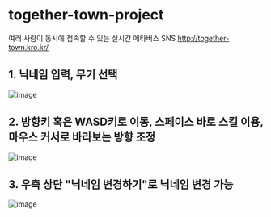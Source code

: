 # together-town-project
여러 사람이 동시에 접속할 수 있는 실시간 메타버스 SNS
http://together-town.kro.kr/

## 1. 닉네임 입력, 무기 선택
![image](https://github.com/user-attachments/assets/bc06069b-fef0-4625-b7ef-4b11021b3dc8)

## 2. 방향키 혹은 WASD키로 이동, 스페이스 바로 스킬 이용, 마우스 커서로 바라보는 방향 조정
![image](https://github.com/user-attachments/assets/5ecf8317-25ea-422c-9042-79f8acd471d4)

## 3. 우측 상단 "닉네임 변경하기"로 닉네임 변경 가능
![image](https://github.com/user-attachments/assets/4c8553ec-245d-4c3f-b41d-61c5d68d93d0)

